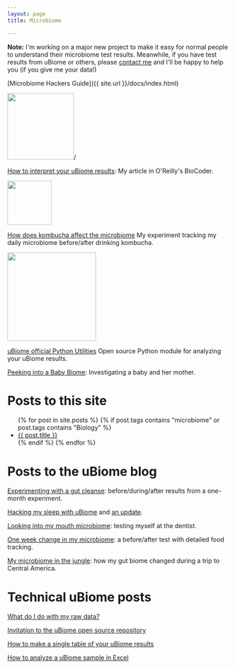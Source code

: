 ```yaml
---
layout: page
title: Microbiome

---
```


**Note:** I'm working on a major new project to make it easy for normal people to understand their microbiome test results. Meanwhile, if you have test results from uBiome or others, please [contact me](mailto:richardsprague+home@gmail.com) and I'll be happy to help you (if you give me your data!)


[Microbiome Hackers Guide]({{ site.url }}/docs/index.html)


<img src="{{ site.url }}/assets/MHGCover.png" width="150">/

[How to interpret your uBiome results](http://radar.oreilly.com/2015/07/announcing-biocoder-issue-8.html): My article in O'Reilly's BioCoder.

<img src="http://www.oreilly.com/biocoder/biocoder-2015summer-286x430.png" width="100"/>

[How does kombucha affect the microbiome](https://github.com/richardsprague/kombucha) My experiment tracking my daily microbiome before/after drinking kombucha.

<img src="https://raw.githubusercontent.com/richardsprague/kombucha/master/kombuchaBarChart.jpg" width="200"/>



[uBiome official Python Utilities](https://github.com/ubiome-opensource/microbiome-tools/blob/master/docs/howto/analyze_your_ubiome_results_in_python.md) Open source Python module for analyzing your uBiome results. 

[Peeking into a Baby Biome](https://www.drgreene.com/perspectives/peeking-into-a-baby-biome/): Investigating a baby and her mother.


# Posts to this site

<ul>
  {% for post in site.posts %}
  {% if post.tags contains "microbiome" or post.tags contains "Biology"  %}
  <li>
      <a href="{{ post.url }}">{{ post.title }}</a>
  </li>
  {% endif %}
  {% endfor %}
</ul>



# Posts to the uBiome blog

[Experimenting with a gut cleanse](http://www.ubiomeblog.com/experimenting-with-a-gut-cleanse-by-richard-sprague/): before/during/after results from a one-month experiment.

[Hacking my sleep with uBiome](http://www.ubiomeblog.com/hacking-sleep/) and [an update](http://www.ubiomeblog.com/my-ubiome-sleep-hacking-update/).

<p><a href="http://www.ubiomeblog.com/looking-mouth-microbiome/">Looking into my mouth microbiome</a>: testing myself at the dentist.</p>

<p><a href="http://www.ubiomeblog.com/one-week-change-in-my-microbiome/">One week change in my microbiome</a>: a before/after test with detailed food tracking.</p>

<p><a href="http://www.ubiomeblog.com/my-microbiome-in-the-jungle/">My microbiome in the jungle</a>: how my gut biome changed during a trip to Central America.</p>

# Technical uBiome posts

<p><a href="http://www.ubiomeblog.com/what-do-i-do-with-my-raw-data/">What do I do with my raw data?</a></p>

<p><a href="http://www.ubiomeblog.com/invitation-to-join-the-ubiome-github-repository/">Invitation to the uBiome open source repository</a></p>

<p><a href="http://www.ubiomeblog.com/all-my-ubiome-results-in-a-single-table/">How to make a single table of your uBiome results</a></p>

<p><a href="http://blog.richardsprague.com/2015/01/how-to-analyze-ubiome-sample-in-excel.html">How to analyze a uBiome sample in Excel</a></p>
